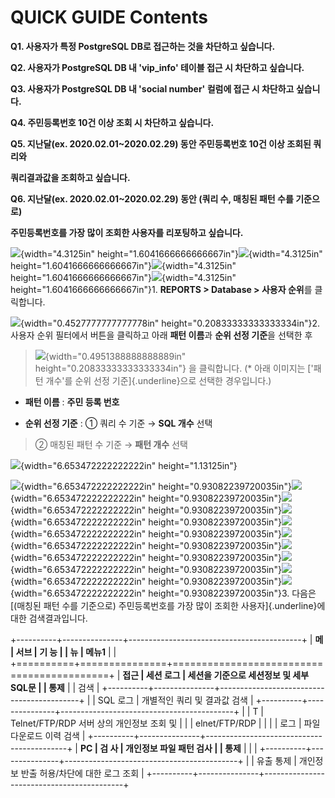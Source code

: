 # **QUICK GUIDE Contents**

**Q1. 사용자가 특정 PostgreSQL DB로 접근하는 것을 차단하고 싶습니다.**

**Q2. 사용자가 PostgreSQL DB 내 'vip_info' 테이블 접근 시 차단하고
싶습니다.**

**Q3. 사용자가 PostgreSQL DB 내 'social number' 컬럼에 접근 시 차단하고
싶습니다.**

**Q4. 주민등록번호 10건 이상 조회 시 차단하고 싶습니다.**

**Q5. 지난달(ex. 2020.02.01\~2020.02.29) 동안 주민등록번호 10건 이상
조회된 쿼리와**

**쿼리결과값을 조회하고 싶습니다.**

**Q6. 지난달(ex. 2020.02.01\~2020.02.29) 동안 (쿼리 수, 매칭된 패턴 수를
기준으로)**

**주민등록번호를 가장 많이 조회한 사용자를 리포팅하고 싶습니다.**

![](media/image1.png){width="4.3125in"
height="1.6041666666666667in"}![](media/image2.png){width="4.3125in"
height="1.6041666666666667in"}![](media/image2.png){width="4.3125in"
height="1.6041666666666667in"}![](media/image2.png){width="4.3125in"
height="1.6041666666666667in"}1. **REPORTS \> Database \> 사용자
순위**를 클릭합니다.

![](media/image3.png){width="0.4527777777777778in"
height="0.20833333333333334in"}2. 사용자 순위 필터에서 버튼을 클릭하고
아래 **패턴 이름**과 **순위 선정 기준**을 선택한 후

> ![](media/image4.png){width="0.4951388888888889in"
> height="0.20833333333333334in"} 을 클릭합니다. (\* 아래 이미지는
> ['패턴 개수'를 순위 선정 기준]{.underline}으로 선택한 경우입니다.)

-   **패턴 이름** : **주민 등록 번호**

-   **순위 선정 기준** : ① 쿼리 수 기준 → **SQL 개수** 선택

> ② 매칭된 패턴 수 기준 → **패턴 개수** 선택

![](media/image5.png){width="6.653472222222222in" height="1.13125in"}

![](media/image6.png){width="6.653472222222222in"
height="0.93082239720035in"}![](media/image7.png){width="6.653472222222222in"
height="0.93082239720035in"}![](media/image7.png){width="6.653472222222222in"
height="0.93082239720035in"}![](media/image8.png){width="6.653472222222222in"
height="0.93082239720035in"}![](media/image9.png){width="6.653472222222222in"
height="0.93082239720035in"}![](media/image9.png){width="6.653472222222222in"
height="0.93082239720035in"}![](media/image10.png){width="6.653472222222222in"
height="0.93082239720035in"}![](media/image11.png){width="6.653472222222222in"
height="0.93082239720035in"}![](media/image12.png){width="6.653472222222222in"
height="0.93082239720035in"}![](media/image13.png){width="6.653472222222222in"
height="0.93082239720035in"}3. 다음은 [(매칭된 패턴 수를 기준으로)
주민등록번호를 가장 많이 조회한 사용자]{.underline}에 대한
검색결과입니다.

+----------+---------------+-------------------------------------------+
| **메     | **서브        | **기 능**                                 |
| 뉴**     | 메뉴1**       |                                           |
+==========+===============+===========================================+
| **접근   | 세션 로그     | 세션을 기준으로 세션정보 및 세부 SQL문    |
| 통제**   |               | 검색                                      |
+----------+---------------+-------------------------------------------+
|          | SQL 로그      | 개별적인 쿼리 및 결과값 검색              |
+----------+---------------+-------------------------------------------+
|          | T             | Telnet/FTP/RDP 서버 상의 개인정보 조회 및 |
|          | elnet/FTP/RDP |                                           |
|          | 로그          | 파일 다운로드 이력 검색                   |
+----------+---------------+-------------------------------------------+
| **PC     | 검 사         | 개인정보 파일 패턴 검사                   |
| 통제**   |               |                                           |
+----------+---------------+-------------------------------------------+
|          | 유출 통제     | 개인정보 반출 허용/차단에 대한 로그 조회  |
+----------+---------------+-------------------------------------------+
